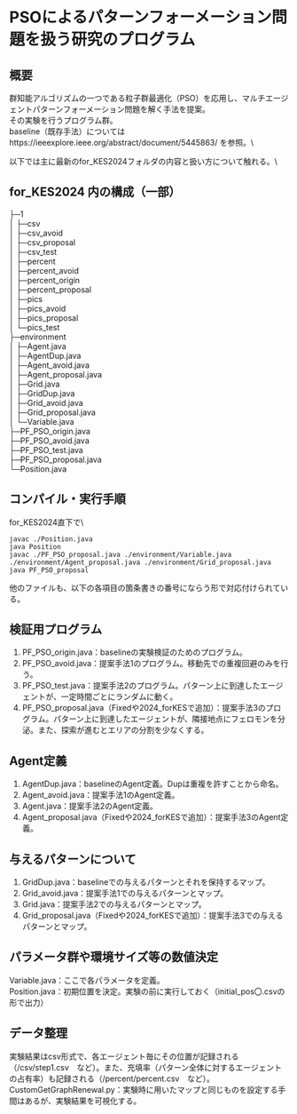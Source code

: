 # PSOによるパターンフォーメーション問題を扱う研究のプログラム
## 概要
群知能アルゴリズムの一つである粒子群最適化（PSO）を応用し、マルチエージェントパターンフォーメーション問題を解く手法を提案。\
その実験を行うプログラム群。\
baseline（既存手法）についてはhttps://ieeexplore.ieee.org/abstract/document/5445863/ を参照。\

以下では主に最新のfor_KES2024フォルダの内容と扱い方について触れる。\

## for_KES2024 内の構成（一部）
├─1\
│  ├─csv\
│  ├─csv_avoid\
│  ├─csv_proposal\
│  ├─csv_test\
│  ├─percent\
│  ├─percent_avoid\
│  ├─percent_origin\
│  ├─percent_proposal\
│  ├─pics\
│  ├─pics_avoid\
│  ├─pics_proposal\
│  └─pics_test\
├─environment\
│  ├─Agent.java\
│  ├─AgentDup.java\
│  ├─Agent_avoid.java\
│  ├─Agent_proposal.java\
│  ├─Grid.java\
│  ├─GridDup.java\
│  ├─Grid_avoid.java\
│  ├─Grid_proposal.java\
│  └─Variable.java\
├─PF_PSO_origin.java\
├─PF_PSO_avoid.java\
├─PF_PSO_test.java\
├─PF_PSO_proposal.java\
└─Position.java

## コンパイル・実行手順
for_KES2024直下で\
```
javac ./Position.java
java Position
javac ./PF_PSO_proposal.java ./environment/Variable.java ./environment/Agent_proposal.java ./environment/Grid_proposal.java
java PF_PSO_proposal
```
他のファイルも、以下の各項目の箇条書きの番号にならう形で対応付けられている。

## 検証用プログラム
1. PF_PSO_origin.java：baselineの実験検証のためのプログラム。
2. PF_PSO_avoid.java：提案手法1のプログラム。移動先での重複回避のみを行う。
3. PF_PSO_test.java：提案手法2のプログラム。パターン上に到達したエージェントが、一定時間ごとにランダムに動く。
4. PF_PSO_proposal.java（Fixedや2024_forKESで追加）：提案手法3のプログラム。パターン上に到達したエージェントが、隣接地点にフェロモンを分泌。また、探索が進むとエリアの分割を少なくする。

## Agent定義
1. AgentDup.java：baselineのAgent定義。Dupは重複を許すことから命名。
2. Agent_avoid.java：提案手法1のAgent定義。
3. Agent.java：提案手法2のAgent定義。
4. Agent_proposal.java（Fixedや2024_forKESで追加）：提案手法3のAgent定義。

## 与えるパターンについて
1. GridDup.java：baselineでの与えるパターンとそれを保持するマップ。
2. Grid_avoid.java：提案手法1での与えるパターンとマップ。
3. Grid.java：提案手法2での与えるパターンとマップ。
4. Grid_proposal.java（Fixedや2024_forKESで追加）：提案手法3での与えるパターンとマップ。

## パラメータ群や環境サイズ等の数値決定
Variable.java：ここで各パラメータを定義。\
Position.java：初期位置を決定。実験の前に実行しておく（initial_pos〇.csvの形で出力）

## データ整理
実験結果はcsv形式で、各エージェント毎にその位置が記録される（/csv/step1.csv　など）。また、充填率（パターン全体に対するエージェントの占有率）も記録される（/percent/percent.csv　など）。
CustomGetGraphRenewal.py：実験時に用いたマップと同じものを設定する手間はあるが、実験結果を可視化する。
